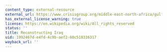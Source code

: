 ```yaml
---
content_type: external-resource
external_url: https://www.crisisgroup.org/middle-east-north-africa/gulf-and-arabian-peninsula/iraq/reconstructing-iraq
has_external_license_warning: true
license: https://en.wikipedia.org/wiki/All_rights_reserved
status: ''
title: Reconstructing Iraq
uid: 1992467d-e4fd-4c9b-aef2-60c518316317
wayback_url: ''
---
```

